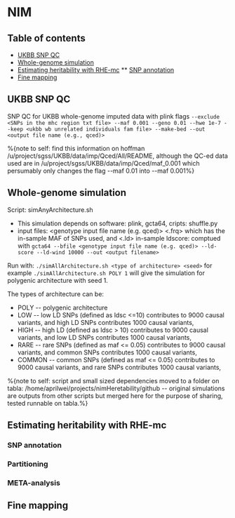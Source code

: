 # NIM

## Table of contents
* [UKBB SNP QC](#UKBB-SNP-QC)
* [Whole-genome simulation](#Whole-genome-simulation)
* [Estimating heritability with RHE-mc](#Estimating-heritability-with-RHE-mc)
** [SNP annotation](##SNP-annotation)
* [Fine mapping](#Fine-mapping)


## UKBB SNP QC 
SNP QC for UKBB whole-genome imputed data with plink flags `--exclude <SNPs in the mhc region txt file> --maf 0.001 --geno 0.01 --hwe 1e-7 --keep <ukbb wb unrelated individuals fam file> --make-bed --out <output file name (e.g., qced)>`

%{note to self: find this information on hoffman /u/project/sgss/UKBB/data/imp/Qced/All/README, although the QC-ed data used are in /u/project/sgss/UKBB/data/imp/Qced/maf_0.001 which persumably only changes the flag --maf 0.01 into --maf 0.001%}

## Whole-genome simulation
Script: simAnyArchitecture.sh
* This simulation depends on software: plink, gcta64, cripts: shuffle.py
* input files: <genotype input file name (e.g. qced)>  <.frq> which has the in-sample MAF of SNPs used, and <.ld> in-sample ldscore: comptued with `gcta64 --bfile <genotype input file name (e.g. qced)> --ld-score --ld-wind 10000 --out <output filename>` 

Run with: `./simAllArchitecture.sh <type of architecture> <seed>`
  for example `./simAllArchitecture.sh POLY 1` will give the simulation for polygenic architecture with seed 1. 

The types of architecture can be:
* POLY -- polygenic architecture 
* LOW -- low LD SNPs (defined as ldsc <=10) contributes to 9000 causal variants, and high LD SNPs contributes 1000 causal variants, 
* HIGH -- high LD (defined as ldsc > 10) contributes to 9000 causal variants, and low LD SNPs contributes 1000 causal variants,
* RARE -- rare SNPs (defined as maf <= 0.05) contributes to 9000 causal variants, and common SNPs contributes 1000 causal variants, 
* COMMON -- common SNPs (defined as maf <= 0.05) contributes to 9000 causal variants, and rare SNPs contributes 1000 causal variants,

%{note to self: script and small sized dependencies moved to a folder on tabla: /home/aprilwei/projects/nimHeretability/github -- original simulations are outputs from other scripts but merged here for the purpose of sharing, tested runnable on tabla.%}

## Estimating heritability with RHE-mc
### SNP annotation
### Partitioning
### META-analysis
## Fine mapping
